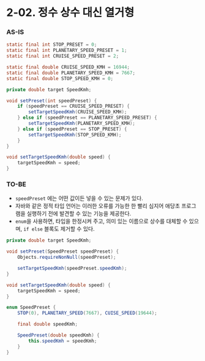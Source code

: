 # 2-02. 정수 상수 대신 열거형

### AS-IS

```java
static final int STOP_PRESET = 0;
static final int PLANETARY_SPEED_PRESET = 1;
static final int CRUISE_SPEED_PRESET = 2;

static final double CRUISE_SPEED_KMH = 16944;
static final double PLANETARY_SPEED_KMH = 7667;
static final double STOP_SPEED_KMH = 0;

private double target SpeedKmh;

void setPreset(int speedPreset) {
    if (speedPreset == CRUISE_SPEED_PRESET) {
        setTargetSpeedKmh(CRUISE_SPEED_KMH);
    } else if (speedPreset == PLANETARY_SPEED_PRESET) {
        setTargetSpeedKmh(PLANETARY_SPEED_KMH);
    } else if (speedPreset == STOP_PRESET) {
        setTargetSpeedKmh(STOP_SPEED_KMH);
    }
}

void setTargetSpeedKmh(double speed) {
    targetSpeedKmh = speed;
}
```

### TO-BE

- `speedPreset` 에는 어떤 값이든 넣을 수 있는 문제가 있다.
- 자바와 같은 정적 타입 언어는 이러한 오류를 가능한 한 빨리 심지어 애당초 프로그램을 실행하기 전에 발견할 수 있는 기능을 제공한다.
- `enum`을 사용하면, 타입을 한정시켜 주고, 의미 있는 이름으로 상수를 대체할 수 있으며, `if else` 블록도 제거할 수 있다.

```java
private double target SpeedKmh;

void setPreset(SpeedPreset speedPreset) {
    Objects.requireNonNull(speedPreset);

    setTargetSpeedKmh(speedPreset.speedKmh);
}

void setTargetSpeedKmh(double speed) {
    targetSpeedKmh = speed;
}

enum SpeedPreset {
    STOP(0), PLANETARY_SPEED(7667), CUISE_SPEED(19644);

    final double speedKmh;

    SpeedPreset(double speedKmh) {
        this.speedKmh = speedKmh;
    }
}
```

